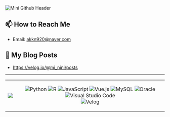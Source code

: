 <!-- Header Image -->
<img src="https://capsule-render.vercel.app/api?type=waving&color=auto&height=200&section=header&text=Mini%20Github&fontSize=90" alt="Mini Github Header" />

## 📫 How to Reach Me
- Email: akkn920@naver.com

## 📕 My Blog Posts
- https://velog.io/@mi_nini/posts

---

<table>
  <tr>
    <td>
      <!-- Most Used Languages -->
      <img src="https://github-readme-stats.vercel.app/api/top-langs/?username=Bckmini&layout=compact&theme=radical&langs_count=6" />
    </td>
    <td>
      <!-- Technologies Badges Section -->
      <p align="center">
  <img src="https://img.shields.io/badge/Python-3776AB?style=flat-square&logo=python&logoColor=FFD343" alt="Python"/>
        <img src="https://img.shields.io/badge/R-276DC3?style=flat-square&logo=r&logoColor=white" alt="R"/>
        <img src="https://img.shields.io/badge/JavaScript-F7DF1E?style=flat-square&logo=javascript&logoColor=black" alt="JavaScript"/>
        <img src="https://img.shields.io/badge/Vue.js-4FC08D?style=flat-square&logo=vue.js&logoColor=white" alt="Vue.js"/>
        <img src="https://img.shields.io/badge/MySQL-4479A1?style=flat-square&logo=mysql&logoColor=white" alt="MySQL"/>
        <img src="https://img.shields.io/badge/Oracle-F80000?style=flat-square&logo=oracle&logoColor=white" alt="Oracle"/>
        <img src="https://img.shields.io/badge/Visual_Studio_Code-007ACC?style=flat-square&logo=visual-studio-code&logoColor=white" alt="Visual Studio Code"/><br>
  <img src="https://img.shields.io/badge/Velog-20C997?style=flat-square&logo=velog&logoColor=white" alt="Velog"/> 
      </p>
    </td>
  </tr>
</table>
